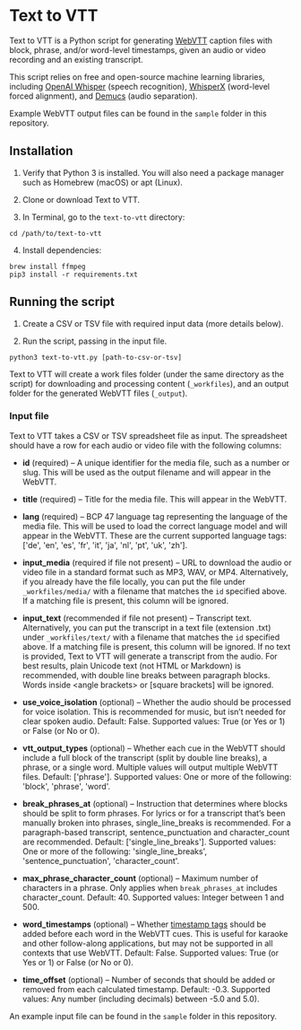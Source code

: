 # Text to VTT

Text to VTT is a Python script for generating [WebVTT](https://developer.mozilla.org/en-US/docs/Web/API/WebVTT_API) caption files with block, phrase, and/or word-level timestamps, given an audio or video recording and an existing transcript.

This script relies on free and open-source machine learning libraries, including [OpenAI Whisper](https://github.com/openai/whisper) (speech recognition), [WhisperX](https://github.com/m-bain/whisperX) (word-level forced alignment), and [Demucs](https://github.com/facebookresearch/demucs) (audio separation).

Example WebVTT output files can be found in the `sample` folder in this repository.


## Installation

1. Verify that Python 3 is installed. You will also need a package manager such as Homebrew (macOS) or apt (Linux).

2. Clone or download Text to VTT.

3. In Terminal, go to the `text-to-vtt` directory:

```
cd /path/to/text-to-vtt
```

4. Install dependencies:

```
brew install ffmpeg
pip3 install -r requirements.txt
```


## Running the script

1. Create a CSV or TSV file with required input data (more details below).

2. Run the script, passing in the input file.
```
python3 text-to-vtt.py [path-to-csv-or-tsv]
```

Text to VTT will create a work files folder (under the same directory as the script) for downloading and processing content (`_workfiles`), and an output folder for the generated WebVTT files (`_output`).

### Input file

Text to VTT takes a CSV or TSV spreadsheet file as input. The spreadsheet should have a row for each audio or video file with the following columns:

* **id** (required) – A unique identifier for the media file, such as a number or slug. This will be used as the output filename and will appear in the WebVTT.

* **title** (required) – Title for the media file. This will appear in the WebVTT.

* **lang** (required) – BCP 47 language tag representing the language of the media file. This will be used to load the correct language model and will appear in the WebVTT. These are the current supported language tags: ['de', 'en', 'es', 'fr', 'it', 'ja', 'nl', 'pt', 'uk', 'zh'].

* **input_media** (required if file not present) – URL to download the audio or video file in a standard format such as MP3, WAV, or MP4. Alternatively, if you already have the file locally, you can put the file under `_workfiles/media/` with a filename that matches the `id` specified above. If a matching file is present, this column will be ignored.

* **input_text** (recommended if file not present) – Transcript text. Alternatively, you can put the transcript in a text file (extension .txt) under `_workfiles/text/` with a filename that matches the `id` specified above. If a matching file is present, this column will be ignored. If no text is provided, Text to VTT will generate a transcript from the audio. For best results, plain Unicode text (not HTML or Markdown) is recommended, with double line breaks between paragraph blocks. Words inside &lt;angle brackets&gt; or [square brackets] will be ignored.

* **use_voice_isolation** (optional) – Whether the audio should be processed for voice isolation. This is recommended for music, but isn’t needed for clear spoken audio. Default: False. Supported values: True (or Yes or 1) or False (or No or 0).

* **vtt_output_types** (optional) – Whether each cue in the WebVTT should include a full block of the transcript (split by double line breaks), a phrase, or a single word. Multiple values will output multiple WebVTT files. Default: ['phrase']. Supported values: One or more of the following: 'block', 'phrase', 'word'.

* **break_phrases_at** (optional) – Instruction that determines where blocks should be split to form phrases. For lyrics or for a transcript that’s been manually broken into phrases, single_line_breaks is recommended. For a paragraph-based transcript, sentence_punctuation and character_count are recommended. Default: ['single_line_breaks']. Supported values: One or more of the following: 'single_line_breaks', 'sentence_punctuation', 'character_count'.

* **max_phrase_character_count** (optional) – Maximum number of characters in a phrase. Only applies when `break_phrases_at` includes character_count. Default: 40. Supported values: Integer between 1 and 500.

* **word_timestamps** (optional) – Whether [timestamp tags](https://developer.mozilla.org/en-US/docs/Web/API/WebVTT_API#cue_payload_text_tags) should be added before each word in the WebVTT cues. This is useful for karaoke and other follow-along applications, but may not be supported in all contexts that use WebVTT. Default: False. Supported values: True (or Yes or 1) or False (or No or 0).

* **time_offset** (optional) – Number of seconds that should be added or removed from each calculated timestamp. Default: -0.3. Supported values: Any number (including decimals) between -5.0 and 5.0).

An example input file can be found in the `sample` folder in this repository.
